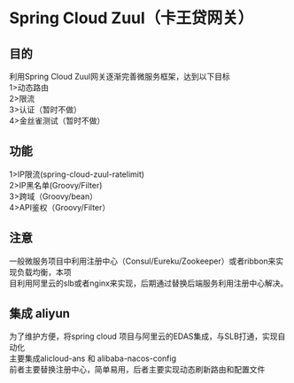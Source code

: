 # Spring Cloud Zuul（卡王贷网关）  

## 目的  
利用Spring Cloud Zuul网关逐渐完善微服务框架，达到以下目标  
1>动态路由  
2>限流  
3>认证（暂时不做）  
4>金丝雀测试（暂时不做）  
  
## 功能  
1>IP限流(spring-cloud-zuul-ratelimit)  
2>IP黑名单(Groovy/Filter)  
3>跨域（Groovy/bean）  
4>API鉴权（Groovy/Filter）  
  
## 注意  
一般微服务项目中利用注册中心（Consul/Eureku/Zookeeper）或者ribbon来实现负载均衡，本项  
目利用阿里云的slb或者nginx来实现，后期通过替换后端服务利用注册中心解决。   

## 集成 aliyun  
为了维护方便，将spring cloud 项目与阿里云的EDAS集成，与SLB打通，实现自动化  
主要集成alicloud-ans 和 alibaba-nacos-config  
前者主要替换注册中心，简单易用，后者主要实现动态刷新路由和配置文件




